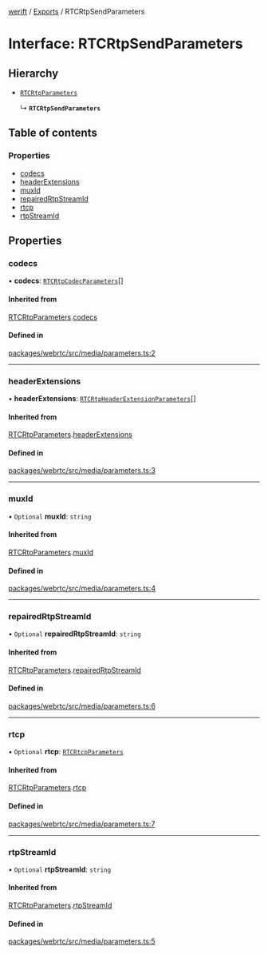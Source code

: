 [werift](../README.md) / [Exports](../modules.md) / RTCRtpSendParameters

# Interface: RTCRtpSendParameters

## Hierarchy

- [`RTCRtpParameters`](RTCRtpParameters.md)

  ↳ **`RTCRtpSendParameters`**

## Table of contents

### Properties

- [codecs](RTCRtpSendParameters.md#codecs)
- [headerExtensions](RTCRtpSendParameters.md#headerextensions)
- [muxId](RTCRtpSendParameters.md#muxid)
- [repairedRtpStreamId](RTCRtpSendParameters.md#repairedrtpstreamid)
- [rtcp](RTCRtpSendParameters.md#rtcp)
- [rtpStreamId](RTCRtpSendParameters.md#rtpstreamid)

## Properties

### codecs

• **codecs**: [`RTCRtpCodecParameters`](../classes/RTCRtpCodecParameters.md)[]

#### Inherited from

[RTCRtpParameters](RTCRtpParameters.md).[codecs](RTCRtpParameters.md#codecs)

#### Defined in

[packages/webrtc/src/media/parameters.ts:2](https://github.com/shinyoshiaki/werift-webrtc/blob/f609bd5a/packages/webrtc/src/media/parameters.ts#L2)

___

### headerExtensions

• **headerExtensions**: [`RTCRtpHeaderExtensionParameters`](../classes/RTCRtpHeaderExtensionParameters.md)[]

#### Inherited from

[RTCRtpParameters](RTCRtpParameters.md).[headerExtensions](RTCRtpParameters.md#headerextensions)

#### Defined in

[packages/webrtc/src/media/parameters.ts:3](https://github.com/shinyoshiaki/werift-webrtc/blob/f609bd5a/packages/webrtc/src/media/parameters.ts#L3)

___

### muxId

• `Optional` **muxId**: `string`

#### Inherited from

[RTCRtpParameters](RTCRtpParameters.md).[muxId](RTCRtpParameters.md#muxid)

#### Defined in

[packages/webrtc/src/media/parameters.ts:4](https://github.com/shinyoshiaki/werift-webrtc/blob/f609bd5a/packages/webrtc/src/media/parameters.ts#L4)

___

### repairedRtpStreamId

• `Optional` **repairedRtpStreamId**: `string`

#### Inherited from

[RTCRtpParameters](RTCRtpParameters.md).[repairedRtpStreamId](RTCRtpParameters.md#repairedrtpstreamid)

#### Defined in

[packages/webrtc/src/media/parameters.ts:6](https://github.com/shinyoshiaki/werift-webrtc/blob/f609bd5a/packages/webrtc/src/media/parameters.ts#L6)

___

### rtcp

• `Optional` **rtcp**: [`RTCRtcpParameters`](../classes/RTCRtcpParameters.md)

#### Inherited from

[RTCRtpParameters](RTCRtpParameters.md).[rtcp](RTCRtpParameters.md#rtcp)

#### Defined in

[packages/webrtc/src/media/parameters.ts:7](https://github.com/shinyoshiaki/werift-webrtc/blob/f609bd5a/packages/webrtc/src/media/parameters.ts#L7)

___

### rtpStreamId

• `Optional` **rtpStreamId**: `string`

#### Inherited from

[RTCRtpParameters](RTCRtpParameters.md).[rtpStreamId](RTCRtpParameters.md#rtpstreamid)

#### Defined in

[packages/webrtc/src/media/parameters.ts:5](https://github.com/shinyoshiaki/werift-webrtc/blob/f609bd5a/packages/webrtc/src/media/parameters.ts#L5)
